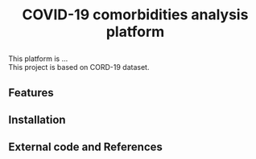 <h1 align="center">
    <p>COVID-19 comorbidities analysis platform</p>
</h1>

This platform is ...  
This project is based on CORD-19 dataset.


## Features

## Installation

## External code and References


